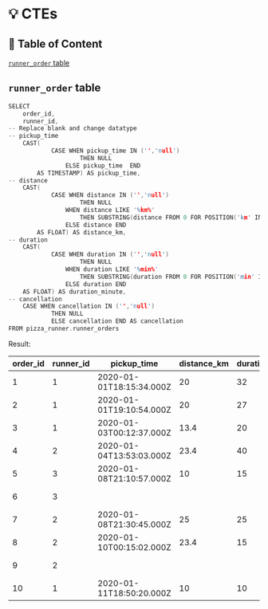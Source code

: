 # :bulb: CTEs
## :triangular_flag_on_post: Table of Content


[`runner_order` table](#runner-_-order-table)

## `runner_order` table
```c
SELECT
	order_id,
	runner_id,
-- Replace blank and change datatype
-- pickup_time
	CAST(
     		CASE WHEN pickup_time IN ('','null')
      				THEN NULL
      			ELSE pickup_time  END
      	AS TIMESTAMP) AS pickup_time,
-- distance
	CAST(
     		CASE WHEN distance IN ('','null')
       				THEN NULL
      			WHEN distance LIKE '%km%'
       				THEN SUBSTRING(distance FROM 0 FOR POSITION('km' IN distance))
            	ELSE distance END
       	AS FLOAT) AS distance_km,
-- duration
	CAST(
      		CASE WHEN duration IN ('','null')
      				THEN NULL
      			WHEN duration LIKE '%min%'
      				THEN SUBSTRING(duration FROM 0 FOR POSITION('min' IN duration))
      			ELSE duration END
	AS FLOAT) AS duration_minute,
-- cancellation
	CASE WHEN cancellation IN ('','null')
			THEN NULL
         	ELSE cancellation END AS cancellation
FROM pizza_runner.runner_orders
```
Result:

| order_id | runner_id | pickup_time              | distance_km | duration_minute | cancellation            |
| -------- | --------- | ------------------------ | ----------- | --------------- | ----------------------- |
| 1        | 1         | 2020-01-01T18:15:34.000Z | 20          | 32              |                         |
| 2        | 1         | 2020-01-01T19:10:54.000Z | 20          | 27              |                         |
| 3        | 1         | 2020-01-03T00:12:37.000Z | 13.4        | 20              |                         |
| 4        | 2         | 2020-01-04T13:53:03.000Z | 23.4        | 40              |                         |
| 5        | 3         | 2020-01-08T21:10:57.000Z | 10          | 15              |                         |
| 6        | 3         |                          |             |                 | Restaurant Cancellation |
| 7        | 2         | 2020-01-08T21:30:45.000Z | 25          | 25              |                         |
| 8        | 2         | 2020-01-10T00:15:02.000Z | 23.4        | 15              |                         |
| 9        | 2         |                          |             |                 | Customer Cancellation   |
| 10       | 1         | 2020-01-11T18:50:20.000Z | 10          | 10              |                         |

